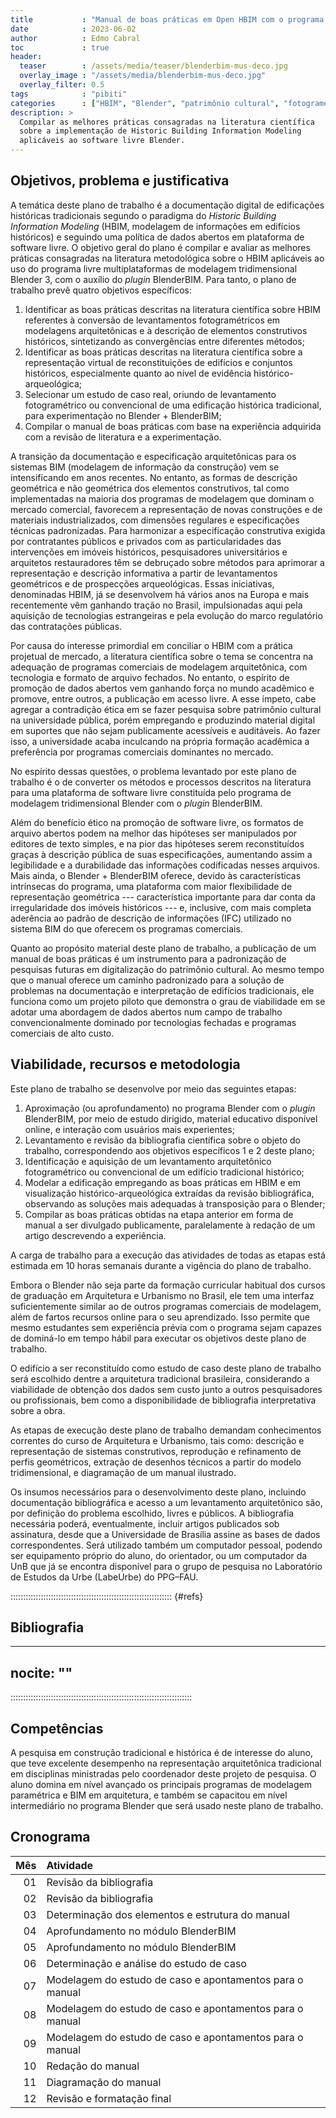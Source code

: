 ```yaml
---
title           : "Manual de boas práticas em Open HBIM com o programa Blender"
date            : 2023-06-02
author          : Edmo Cabral
toc             : true
header:
  teaser        : /assets/media/teaser/blenderbim-mus-deco.jpg
  overlay_image : "/assets/media/blenderbim-mus-deco.jpg"
  overlay_filter: 0.5
tags            : "pibiti"
categories      : ["HBIM", "Blender", "patrimônio cultural", "fotogrametria", "visualização"]
description: >
  Compilar as melhores práticas consagradas na literatura científica
  sobre a implementação de Historic Building Information Modeling
  aplicáveis ao software livre Blender.
---
```


## Objetivos, problema e justificativa ##

<!--5000 caracteres-->

A temática deste plano de trabalho é a documentação digital de
edificações históricas tradicionais segundo o paradigma do *Historic
Building Information Modeling* (HBIM, modelagem de informações em
edifícios históricos) e seguindo uma política de dados abertos em
plataforma de software livre. O objetivo geral do plano é compilar e
avaliar as melhores práticas consagradas na literatura metodológica
sobre o HBIM aplicáveis ao uso do programa livre multiplataformas de
modelagem tridimensional Blender 3, com o auxílio do *plugin*
BlenderBIM. Para tanto, o plano de trabalho prevê quatro objetivos
específicos:

1. Identificar as boas práticas descritas na literatura científica sobre
   HBIM referentes à conversão de levantamentos fotogramétricos em
   modelagens arquitetônicas e à descrição de elementos construtivos
   históricos, sintetizando as convergências entre diferentes métodos;
2. Identificar as boas práticas descritas na literatura científica sobre
   a representação virtual de reconstituições de edifícios e conjuntos
   históricos, especialmente quanto ao nível de evidência
   histórico-arqueológica;
3. Selecionar um estudo de caso real, oriundo de levantamento
   fotogramétrico ou convencional de uma edificação histórica
   tradicional, para experimentação no Blender + BlenderBIM;
4. Compilar o manual de boas práticas com base na experiência adquirida
   com a revisão de literatura e a experimentação.

A transição da documentação e especificação arquitetônicas para os
sistemas BIM (modelagem de informação da construção) vem se
intensificando em anos recentes. No entanto, as formas de descrição
geométrica e não geométrica dos elementos construtivos, tal como
implementadas na maioria dos programas de modelagem que dominam o
mercado comercial, favorecem a representação de novas construções e de
materiais industrializados, com dimensões regulares e especificações
técnicas padronizadas. Para harmonizar a especificação construtiva
exigida por contratantes públicos e privados com as particularidades das
intervenções em imóveis históricos, pesquisadores universitários e
arquitetos restauradores têm se debruçado sobre métodos para aprimorar a
representação e descrição informativa a partir de levantamentos
geométricos e de prospecções arqueológicas. Essas iniciativas,
denominadas HBIM, já se desenvolvem há vários anos na Europa e mais
recentemente vêm ganhando tração no Brasil, impulsionadas aqui pela
aquisição de tecnologias estrangeiras e pela evolução do marco
regulatório das contratações públicas.

Por causa do interesse primordial em conciliar o HBIM com a prática
projetual de mercado, a literatura científica sobre o tema se concentra
na adequação de programas comerciais de modelagem arquitetônica, com
tecnologia e formato de arquivo fechados. No entanto, o espírito de
promoção de dados abertos vem ganhando força no mundo acadêmico e
promove, entre outros, a publicação em acesso livre. A esse ímpeto, cabe
agregar a contradição ética em se fazer pesquisa sobre patrimônio
cultural na universidade pública, porém empregando e produzindo material
digital em suportes que não sejam publicamente acessíveis e auditáveis.
Ao fazer isso, a universidade acaba inculcando na própria formação
acadêmica a preferência por programas comerciais dominantes no mercado.

No espírito dessas questões, o problema levantado por este plano de
trabalho é o de converter os métodos e processos descritos na literatura
para uma plataforma de software livre constituída pelo programa de
modelagem tridimensional Blender com o *plugin* BlenderBIM.

Além do benefício ético na promoção de software livre, os formatos de
arquivo abertos podem na melhor das hipóteses ser manipulados por
editores de texto simples, e na pior das hipóteses serem reconstituídos
graças à descrição pública de suas especificações, aumentando assim a
legibilidade e a durabilidade das informações codificadas nesses
arquivos. Mais ainda, o Blender + BlenderBIM oferece, devido às
características intrínsecas do programa, uma plataforma com maior
flexibilidade de representação geométrica --- característica importante
para dar conta da irregularidade dos imóveis históricos --- e,
inclusive, com mais completa aderência ao padrão de descrição de
informações (IFC) utilizado no sistema BIM do que oferecem os programas
comerciais.

Quanto ao propósito material deste plano de trabalho, a publicação de um
manual de boas práticas é um instrumento para a padronização de
pesquisas futuras em digitalização do patrimônio cultural. Ao mesmo
tempo que o manual oferece um caminho padronizado para a solução de
problemas na documentação e interpretação de edifícios tradicionais, ele
funciona como um projeto piloto que demonstra o grau de viabilidade em
se adotar uma abordagem de dados abertos num campo de trabalho
convencionalmente dominado por tecnologias fechadas e programas
comerciais de alto custo.

## Viabilidade, recursos e metodologia ##

<!--4000 caracteres-->

Este plano de trabalho se desenvolve por meio das seguintes etapas:

1. Aproximação (ou aprofundamento) no programa Blender com o *plugin*
   BlenderBIM, por meio de estudo dirigido, material educativo
   disponível online, e interação com usuários mais experientes;
2. Levantamento e revisão da bibliografia científica sobre o objeto do
   trabalho, correspondendo aos objetivos específicos 1 e 2 deste plano;
3. Identificação e aquisição de um levantamento arquitetônico
   fotogramétrico ou convencional de um edifício tradicional histórico;
4. Modelar a edificação empregando as boas práticas em HBIM e em
   visualização histórico-arqueológica extraídas da revisão
   bibliográfica, observando as soluções mais adequadas à transposição
   para o Blender;
5. Compilar as boas práticas obtidas na etapa anterior em forma de
   manual a ser divulgado publicamente, paralelamente à redação de um
   artigo descrevendo a experiência.

A carga de trabalho para a execução das atividades de todas as etapas
está estimada em 10 horas semanais durante a vigência do plano de
trabalho.

Embora o Blender não seja parte da formação curricular habitual dos
cursos de graduação em Arquitetura e Urbanismo no Brasil, ele tem uma
interfaz suficientemente similar ao de outros programas comerciais de
modelagem, além de fartos recursos online para o seu aprendizado. Isso
permite que mesmo estudantes sem experiência prévia com o programa sejam
capazes de dominá-lo em tempo hábil para executar os objetivos deste
plano de trabalho.

O edifício a ser reconstituído como estudo de caso deste plano de
trabalho será escolhido dentre a arquitetura tradicional brasileira,
considerando a viabilidade de obtenção dos dados sem custo junto a
outros pesquisadores ou profissionais, bem como a disponibilidade de
bibliografia interpretativa sobre a obra.

As etapas de execução deste plano de trabalho demandam conhecimentos
correntes do curso de Arquitetura e Urbanismo, tais como: descrição e
representação de sistemas construtivos, reprodução e refinamento de
perfis geométricos, extração de desenhos técnicos a partir do modelo
tridimensional, e diagramação de um manual ilustrado.

Os insumos necessários para o desenvolvimento deste plano, incluindo
documentação bibliográfica e acesso a um levantamento arquitetônico são,
por definição do problema escolhido, livres e públicos. A bibliografia
necessária poderá, eventualmente, incluir artigos publicados sob
assinatura, desde que a Universidade de Brasília assine as bases de
dados correspondentes. Será utilizado também um computador pessoal,
podendo ser equipamento próprio do aluno, do orientador, ou um
computador da UnB que já se encontra disponível para o grupo de pesquisa
no Laboratório de Estudos da Urbe (LabeUrbe) do PPG–FAU.

:::::::::::::::::::::::::::::::::::::::::::::::::::::::::::::::: {#refs}

## Bibliografia ##

---
nocite: ""
---
::::::::::::::::::::::::::::::::::::::::::::::::::::::::::::::::::::::::


## Competências ##

<!--1000 caracteres-->

A pesquisa em construção tradicional e histórica é de interesse do
aluno, que teve excelente desempenho na representação arquitetônica
tradicional em disciplinas ministradas pelo coordenador deste projeto de
pesquisa. O aluno domina em nível avançado os principais programas de
modelagem paramétrica e BIM em arquitetura, e também se capacitou em
nível intermediário no programa Blender que será usado neste plano de
trabalho.

## Cronograma ##

| Mês | Atividade                                                |
|----:|:---------------------------------------------------------|
|  01 | Revisão da bibliografia                                  |
|  02 | Revisão da bibliografia                                  |
|  03 | Determinação dos elementos e estrutura do manual         |
|  04 | Aprofundamento no módulo BlenderBIM                      |
|  05 | Aprofundamento no módulo BlenderBIM                      |
|  06 | Determinação e análise do estudo de caso                 |
|  07 | Modelagem do estudo de caso e apontamentos para o manual |
|  08 | Modelagem do estudo de caso e apontamentos para o manual |
|  09 | Modelagem do estudo de caso e apontamentos para o manual |
|  10 | Redação do manual                                        |
|  11 | Diagramação do manual                                    |
|  12 | Revisão e formatação final                               |

